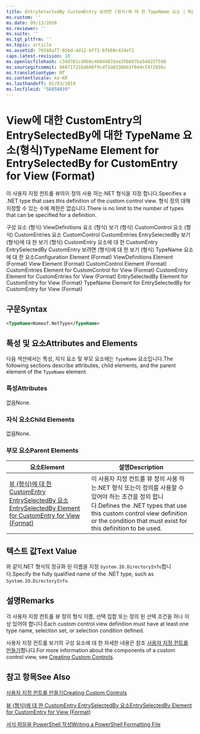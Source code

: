 ```yaml
---
title: EntrySelectedBy CustomEntry 보려면 (형식)에 대 한 TypeName 요소 | Microsoft Docs
ms.custom: ''
ms.date: 09/13/2016
ms.reviewer: ''
ms.suite: ''
ms.tgt_pltfrm: ''
ms.topic: article
ms.assetid: 76548af7-05bd-4d12-bf71-6fb69c434ef2
caps.latest.revision: 10
ms.openlocfilehash: c3dd761cd9b6c468d4833ea35b897ba5d425f598
ms.sourcegitcommit: b6871f21bd666f9cd71dd336bb3f844cf472b56c
ms.translationtype: MT
ms.contentlocale: ko-KR
ms.lasthandoff: 02/03/2019
ms.locfileid: "56858839"
---
```

# <a name="typename-element-for-entryselectedby-for-customentry-for-view-format"></a><span data-ttu-id="31f06-102">View에 대한 CustomEntry의 EntrySelectedBy에 대한 TypeName 요소(형식)</span><span class="sxs-lookup"><span data-stu-id="31f06-102">TypeName Element for EntrySelectedBy for CustomEntry for View (Format)</span></span>

<span data-ttu-id="31f06-103">이 사용자 지정 컨트롤 뷰의이 정의 사용 하는.NET 형식을 지정 합니다.</span><span class="sxs-lookup"><span data-stu-id="31f06-103">Specifies a .NET type that uses this definition of the custom control view.</span></span> <span data-ttu-id="31f06-104">형식 정의 대해 지정할 수 있는 수에 제한은 없습니다.</span><span class="sxs-lookup"><span data-stu-id="31f06-104">There is no limit to the number of types that can be specified for a definition.</span></span>

<span data-ttu-id="31f06-105">구성 요소 (형식) ViewDefinitions 요소 (형식) 보기 (형식) CustomControl 요소 (형식) CustomEntries 요소 CustomControl CustomEntries EntrySelectedBy 보기 (형식)에 대 한 보기 (형식) CustomEntry 요소에 대 한 CustomEntry EntrySelectedBy CustomEntry 보려면 (형식)에 대 한 보기 (형식) TypeName 요소에 대 한 요소</span><span class="sxs-lookup"><span data-stu-id="31f06-105">Configuration Element (Format) ViewDefinitions Element (Format) View Element (Format) CustomControl Element (Format) CustomEntries Element for CustomControl for View (Format) CustomEntry Element for CustomEntries for View (Format) EntrySelectedBy Element for CustomEntry for View (Format) TypeName Element for EntrySelectedBy for CustomEntry for View (Format)</span></span>

## <a name="syntax"></a><span data-ttu-id="31f06-106">구문</span><span class="sxs-lookup"><span data-stu-id="31f06-106">Syntax</span></span>

```xml
<TypeName>Nameof.NetType</TypeName>
```

## <a name="attributes-and-elements"></a><span data-ttu-id="31f06-107">특성 및 요소</span><span class="sxs-lookup"><span data-stu-id="31f06-107">Attributes and Elements</span></span>

<span data-ttu-id="31f06-108">다음 섹션에서는 특성, 자식 요소 및 부모 요소에는 `TypeName` 요소입니다.</span><span class="sxs-lookup"><span data-stu-id="31f06-108">The following sections describe attributes, child elements, and the parent element of the `TypeName` element.</span></span>

### <a name="attributes"></a><span data-ttu-id="31f06-109">특성</span><span class="sxs-lookup"><span data-stu-id="31f06-109">Attributes</span></span>

<span data-ttu-id="31f06-110">없음</span><span class="sxs-lookup"><span data-stu-id="31f06-110">None.</span></span>

### <a name="child-elements"></a><span data-ttu-id="31f06-111">자식 요소</span><span class="sxs-lookup"><span data-stu-id="31f06-111">Child Elements</span></span>

<span data-ttu-id="31f06-112">없음</span><span class="sxs-lookup"><span data-stu-id="31f06-112">None.</span></span>

### <a name="parent-elements"></a><span data-ttu-id="31f06-113">부모 요소</span><span class="sxs-lookup"><span data-stu-id="31f06-113">Parent Elements</span></span>

|<span data-ttu-id="31f06-114">요소</span><span class="sxs-lookup"><span data-stu-id="31f06-114">Element</span></span>|<span data-ttu-id="31f06-115">설명</span><span class="sxs-lookup"><span data-stu-id="31f06-115">Description</span></span>|
|-------------|-----------------|
|[<span data-ttu-id="31f06-116">뷰 (형식)에 대 한 CustomEntry EntrySelectedBy 요소</span><span class="sxs-lookup"><span data-stu-id="31f06-116">EntrySelectedBy Element for CustomEntry for View (Format)</span></span>](./entryselectedby-element-for-customentry-for-customcontrol-for-view-format.md)|<span data-ttu-id="31f06-117">이 사용자 지정 컨트롤 뷰 정의 사용 하는.NET 형식 또는이 정의를 사용할 수 있어야 하는 조건을 정의 합니다.</span><span class="sxs-lookup"><span data-stu-id="31f06-117">Defines the .NET types that use this custom control view definition or the condition that must exist for this definition to be used.</span></span>|

## <a name="text-value"></a><span data-ttu-id="31f06-118">텍스트 값</span><span class="sxs-lookup"><span data-stu-id="31f06-118">Text Value</span></span>

<span data-ttu-id="31f06-119">와 같이.NET 형식의 정규화 된 이름을 지정 `System.IO.DirectoryInfo`합니다.</span><span class="sxs-lookup"><span data-stu-id="31f06-119">Specify the fully qualified name of the .NET type, such as `System.IO.DirectoryInfo`.</span></span>

## <a name="remarks"></a><span data-ttu-id="31f06-120">설명</span><span class="sxs-lookup"><span data-stu-id="31f06-120">Remarks</span></span>

<span data-ttu-id="31f06-121">각 사용자 지정 컨트롤 뷰 정의 형식 이름, 선택 집합 또는 정의 된 선택 조건을 하나 이상 있어야 합니다.</span><span class="sxs-lookup"><span data-stu-id="31f06-121">Each custom control view definition must have at least one type name, selection set, or selection condition defined.</span></span>

<span data-ttu-id="31f06-122">사용자 지정 컨트롤 보기의 구성 요소에 대 한 자세한 내용은 참조 [사용자 지정 컨트롤 만들기](./creating-custom-controls.md)합니다.</span><span class="sxs-lookup"><span data-stu-id="31f06-122">For more information about the components of a custom control view, see [Creating Custom Controls](./creating-custom-controls.md).</span></span>

## <a name="see-also"></a><span data-ttu-id="31f06-123">참고 항목</span><span class="sxs-lookup"><span data-stu-id="31f06-123">See Also</span></span>

[<span data-ttu-id="31f06-124">사용자 지정 컨트롤 만들기</span><span class="sxs-lookup"><span data-stu-id="31f06-124">Creating Custom Controls</span></span>](./creating-custom-controls.md)

[<span data-ttu-id="31f06-125">뷰 (형식)에 대 한 CustomEntry EntrySelectedBy 요소</span><span class="sxs-lookup"><span data-stu-id="31f06-125">EntrySelectedBy Element for CustomEntry for View (Format)</span></span>](./entryselectedby-element-for-customentry-for-customcontrol-for-view-format.md)

[<span data-ttu-id="31f06-126">서식 파일을 PowerShell 작성</span><span class="sxs-lookup"><span data-stu-id="31f06-126">Writing a PowerShell Formatting File</span></span>](./writing-a-powershell-formatting-file.md)
